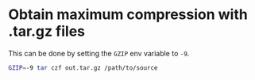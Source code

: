 # Obtain maximum compression with .tar.gz files

This can be done by setting the `GZIP` env variable to `-9`.

```sh
GZIP=-9 tar czf out.tar.gz /path/to/source
```
